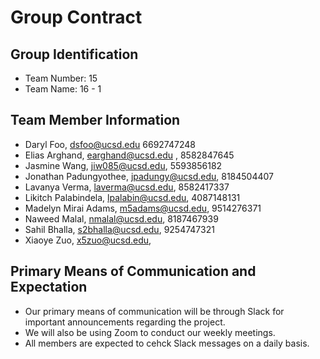 # Group Contract

## Group Identification
- Team Number: 15
- Team Name: 16 - 1

## Team Member Information
- Daryl Foo, dsfoo@ucsd.edu 6692747248
- Elias Arghand, earghand@ucsd.edu , 8582847645
- Jasmine Wang, jiw085@ucsd.edu, 5593856182
- Jonathan Padungyothee, jpadungy@ucsd.edu, 8184504407
- Lavanya Verma, laverma@ucsd.edu, 8582417337 
- Likitch Palabindela, lpalabin@ucsd.edu, 4087148131
- Madelyn Mirai Adams, m5adams@ucsd.edu, 9514276371
- Naweed Malal, nmalal@ucsd.edu, 8187467939
- Sahil Bhalla, s2bhalla@ucsd.edu, 9254747321
- Xiaoye Zuo, x5zuo@ucsd.edu, 

## Primary Means of Communication and Expectation
- Our primary means of communication will be through Slack for important announcements regarding the project.
- We will also be using Zoom to conduct our weekly meetings.
- All members are expected to cehck Slack messages on a daily basis.

